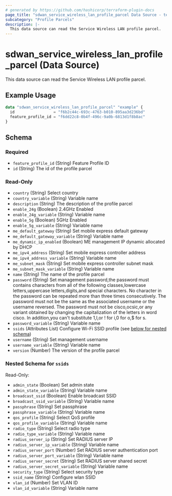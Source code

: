 ```yaml
---
# generated by https://github.com/hashicorp/terraform-plugin-docs
page_title: "sdwan_service_wireless_lan_profile_parcel Data Source - terraform-provider-sdwan"
subcategory: "Profile Parcels"
description: |-
  This data source can read the Service Wireless LAN profile parcel.
---
```


# sdwan_service_wireless_lan_profile_parcel (Data Source)

This data source can read the Service Wireless LAN profile parcel.

## Example Usage

```terraform
data "sdwan_service_wireless_lan_profile_parcel" "example" {
  id                 = "f6b2c44c-693c-4763-b010-895aa3d236bd"
  feature_profile_id = "f6dd22c8-0b4f-496c-9a0b-6813d1f8b8ac"
}
```

<!-- schema generated by tfplugindocs -->
## Schema

### Required

- `feature_profile_id` (String) Feature Profile ID
- `id` (String) The id of the profile parcel

### Read-Only

- `country` (String) Select country
- `country_variable` (String) Variable name
- `description` (String) The description of the profile parcel
- `enable_24g` (Boolean) 2.4GHz Enabled
- `enable_24g_variable` (String) Variable name
- `enable_5g` (Boolean) 5GHz Enabled
- `enable_5g_variable` (String) Variable name
- `me_default_gateway` (String) Set mobile express default gateway
- `me_default_gateway_variable` (String) Variable name
- `me_dynamic_ip_enabled` (Boolean) ME management IP dynamic allocated by DHCP
- `me_ipv4_address` (String) Set mobile express controller address
- `me_ipv4_address_variable` (String) Variable name
- `me_subnet_mask` (String) Set mobile express controller subnet mask
- `me_subnet_mask_variable` (String) Variable name
- `name` (String) The name of the profile parcel
- `password` (String) Set management password,the password must contains characters from all of the following classes,lowercase letters,uppercase letters,digits,and special characters. No character in the password can be repeated more than three times consecutively. The password must not be the same as the associated username or the username reversed. The password must not be cisco,ocsic,or any variant obtained by changing the capitalization of the letters in word cisco. In addition,you can't substitute 1,l,or ! for i,0 for o,$ for s.
- `password_variable` (String) Variable name
- `ssids` (Attributes List) Configure Wi-Fi SSID profile (see [below for nested schema](#nestedatt--ssids))
- `username` (String) Set management username
- `username_variable` (String) Variable name
- `version` (Number) The version of the profile parcel

<a id="nestedatt--ssids"></a>
### Nested Schema for `ssids`

Read-Only:

- `admin_state` (Boolean) Set admin state
- `admin_state_variable` (String) Variable name
- `broadcast_ssid` (Boolean) Enable broadcast SSID
- `broadcast_ssid_variable` (String) Variable name
- `passphrase` (String) Set passphrase
- `passphrase_variable` (String) Variable name
- `qos_profile` (String) Select QoS profile
- `qos_profile_variable` (String) Variable name
- `radio_type` (String) Select radio type
- `radio_type_variable` (String) Variable name
- `radius_server_ip` (String) Set RADIUS server IP
- `radius_server_ip_variable` (String) Variable name
- `radius_server_port` (Number) Set RADIUS server authentication port
- `radius_server_port_variable` (String) Variable name
- `radius_server_secret` (String) Set RADIUS server shared secret
- `radius_server_secret_variable` (String) Variable name
- `security_type` (String) Select security type
- `ssid_name` (String) Configure wlan SSID
- `vlan_id` (Number) Set VLAN ID
- `vlan_id_variable` (String) Variable name
